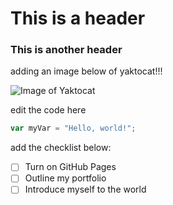 # This is a header

### This is another header

adding an image below of yaktocat!!!

![Image of Yaktocat](https://octodex.github.com/images/yaktocat.png)

edit the code here
``` javascript
var myVar = "Hello, world!";
```
add the checklist below:
- [ ] Turn on GitHub Pages
- [ ] Outline my portfolio
- [ ] Introduce myself to the world
